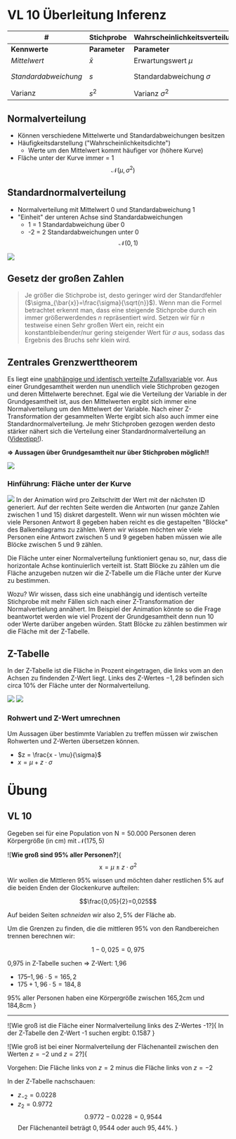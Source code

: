 # VL 10 Überleitung Inferenz

|  #                   | Stichprobe      | Wahrscheinlichkeitsverteilungen | Grundgesamtheit             |
|----------------------|-----------------|---------------------------------|-----------------------------|
| **Kennwerte**        | **Parameter**   | **Parameter**                   | **Parameter**               |
| *Mittelwert*         | $\bar{x}$       | Erwartungswert $\mu$            | Mittelwert $\mu$            |
| *Standardabweichung* | $s$             | Standardabweichung $\sigma$     | Standardabweichung $\sigma$ |
| Varianz              | $s^2$           | Varianz $\sigma^2$              | Varianz $\sigma^2$          |

## Normalverteilung
- Können verschiedene Mittelwerte und Standardabweichungen besitzen
- Häufigkeitsdarstellung ("Wahrscheinlichkeitsdichte")
  - Werte um den Mittelwert kommt häufiger vor (höhere Kurve) 
- Fläche unter der Kurve immer = 1
$$\mathcal{N}(\mu, \sigma^2)$$ 

## Standardnormalverteilung
- Normalverteilung mit Mittelwert 0 und Standardabweichung 1
- "Einheit" der unteren Achse sind Standardabweichungen
  - 1 = 1 Standardabweichung über 0
  - -2 = 2 Standardabweichungen unter 0
$$\mathcal{N}(0, 1)$$ 

![](1_Standardnormalverteilung.png|80)

## Gesetz der großen Zahlen
> Je größer die Stichprobe ist, desto geringer wird der Standardfehler ($\sigma_{\bar{x}}=\frac{\sigma}{\sqrt{n}}$).  Wenn man die Formel betrachtet erkennt man, dass eine steigende Stichprobe durch ein immer größerwerdendes $n$ repräsentiert wird. Setzen wir für $n$ testweise einen Sehr großen Wert ein, reicht ein konstantbleibender/nur gering steigender Wert für $\sigma$ aus, sodass das Ergebnis des Bruchs sehr klein wird.

## Zentrales Grenzwerttheorem
Es liegt eine [unabhängige und identisch verteilte Zufallsvariable](https://de.wikipedia.org/wiki/Unabh%C3%A4ngig_und_identisch_verteilte_Zufallsvariablen) vor. Aus einer Grundgesamtheit werden nun unendlich viele Stichproben gezogen und deren Mittelwerte berechnet. Egal wie die Verteilung der Variable in der Grundgesamtheit ist, aus den Mittelwerten ergibt sich immer eine Normalverteilung um den Mittelwert der Variable. Nach einer Z-Transformation der gesammelten Werte ergibt sich also auch immer eine Standardnormalverteilung. Je mehr Stichproben gezogen werden desto stärker nähert sich die Verteilung einer Standardnormalverteilung an ([Videotipp!](https://youtu.be/2tuBREK_mgE?t=163)).

**$\Rightarrow$ Aussagen über Grundgesamtheit nur über Stichproben möglich!!**

![](./media/1_man.png|90)


### Hinführung: Fläche unter der Kurve
![](./media/1_animation.gif|90)
In der Animation wird pro Zeitschritt der Wert mit der nächsten ID generiert. Auf der rechten Seite werden die Antworten (nur ganze Zahlen zwischen 1 und 15) diskret dargestellt. Wenn wir nun wissen möchten wie viele Personen Antwort 8 gegeben haben reicht es die gestapelten "Blöcke" des Balkendiagrams zu zählen. Wenn wir wissen möchten wie viele Personen eine Antwort zwischen 5 und 9 gegeben haben müssen wie alle Blöcke zwischen 5 und 9 zählen. 


Die Fläche unter einer Normalverteilung funktioniert genau so, nur, dass die horizontale Achse kontinuierlich verteilt ist. Statt Blöcke zu zählen um die Fläche anzugeben nutzen wir die Z-Tabelle um die Fläche unter der Kurve zu bestimmen. 

Wozu? Wir wissen, dass sich eine unabhängig und identisch verteilte Stichprobe mit mehr Fällen sich nach einer Z-Transformation der Normalvertielung annähert. Im Beispiel der Animation könnte so die Frage beantwortet werden wie viel Prozent der Grundgesamtheit denn nun 10 oder Werte darüber angeben würden. Statt Blöcke zu zählen bestimmen wir die Fläche mit der Z-Tabelle. 


## Z-Tabelle
In der Z-Tabelle ist die Fläche in Prozent eingetragen, die links vom an den Achsen zu findenden Z-Wert liegt. 
Links des Z-Wertes $-1,28$ befinden sich circa $10\%$ der Fläche unter der Normalverteilung.

![](./media/1_normaldistribution.png|80)
![](./media/1_Z-Tabelle.png|80)

### Rohwert und Z-Wert umrechnen
Um Aussagen über bestimmte Variablen zu treffen müssen wir zwischen Rohwerten und Z-Werten übersetzen können.

- $z = \frac{x - \mu}{\sigma}$
- $x = \mu + z\cdot\sigma$



# Übung

## VL 10

Gegeben sei für eine Population von $\text{N} = 50.000$ Personen deren
Körpergröße (in cm) mit $\mathcal{N}(175, 5)$

![**Wie groß sind 95% aller Personen?**]{
$$\text{x} = \mu \pm z \cdot \sigma^2$$

Wir wollen die Mittleren 95% wissen und möchten daher restlichen 5% auf die beiden Enden der Glockenkurve aufteilen:

$$\frac{0,05}{2}=0,025$$

Auf beiden Seiten _schneiden_ wir also $2,5\%$ der Fläche ab. 

Um die Grenzen zu finden, die die mittleren 95% von den Randbereichen trennen berechnen wir:

$$1-0,025=0,975$$ 

0,975 in Z-Tabelle suchen $\Rightarrow$ Z-Wert: 1,96

- $175 – 1,96\cdot 5 = 165,2$
- $175 + 1,96\cdot 5 = 184,8$

95% aller Personen haben eine Körpergröße zwischen 165,2cm und
184,8cm
}

---


![Wie groß ist die Fläche einer Normalverteilung links des Z-Wertes -1?]{
In der Z-Tabelle den Z-Wert -1 suchen ergibt: 0.1587
}



![Wie groß ist bei einer Normalverteilung der Flächenanteil zwischen den Werten $z=-2$ und $z=2$?]{

Vorgehen: Die Fläche links von $z=2$ minus die Fläche links von $z=-2$

In der Z-Tabelle nachschauen:
- $z_{-2} = 0.0228$
- $z_2 = 0.9772$
$$
0.9772 - 0.0228 = 0,9544
$$
Der Flächenanteil beträgt $0,9544$ oder auch $95,44\%$.
}
